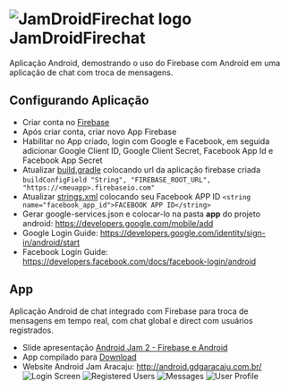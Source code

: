 **![JamDroidFirechat logo](https://yydsig.dm2303.livefilestore.com/y3mOT5vMitWd-vV8AEfIMgpop83vOlk7Y66jGnATblkUHQBni7rKwbEMQZ0qBSqRfTKgSqhRkutDeD8IZafgshbygA2c0WUq0uC-psNVFyDYwlTaL4J3ur5BxcvCWAGaIKh988WL3CD8aqvpxvge_2XJuUFXcpk0wjzsnCPPD42jpc/jamdroid.png?psid=1)JamDroidFirechat**
==================
Aplicação Android, demostrando o uso do Firebase com Android em uma aplicação de chat com troca de mensagens.

Configurando Aplicação
-------------

 - Criar conta no [Firebase](https://www.firebase.com/login/)
 - Após criar conta, criar novo App Firebase
 - Habilitar no App criado, login com Google e Facebook, em seguida adicionar Google Client ID, Google Client Secret, Facebook App Id e Facebook App Secret
 - Atualizar
   [build.gradle](https://github.com/ygorcesar/JamDroidFireChat/blob/master/app/build.gradle)
   colocando url da aplicação firebase criada `buildConfigField "String",
   "FIREBASE_ROOT_URL", "https://<meuapp>.firebaseio.com"`
 - Atualizar
   [strings.xml](https://github.com/ygorcesar/JamDroidFireChat/blob/master/app/src/main/res/values/strings.xml)
   colocando seu Facebook APP ID `<string name="facebook_app_id">FACEBOOK APP ID</string>`
 - Gerar  google-services.json e colocar-lo na pasta **app** do projeto android:
   https://developers.google.com/mobile/add
 - Google Login Guide: https://developers.google.com/identity/sign-in/android/start
 - Facebook Login Guide: https://developers.facebook.com/docs/facebook-login/android

App
-------------

Aplicação Android de chat integrado com Firebase para troca de mensagens em tempo real, com chat global e direct com usuários registrados.

 - Slide apresentação [Android Jam 2 - Firebase e Android](https://drive.google.com/a/nfeinbox.com.br/file/d/0B-EMWEc1ASc7MXczcUVpTm9Pam8/view)
 - App compilado para [Download](https://drive.google.com/file/d/0B-EMWEc1ASc7SlBHeDdTSjUtYkE/view?usp=sharing)
 - Website Android Jam Aracaju: http://android.gdgaracaju.com.br/
  ![Login Screen](https://xydsig.dm2303.livefilestore.com/y3m0WHoMivZCPkTe3yQ7Ul5nYZcjMvw90VSer1ATtOiEpdc1QXcu2W96Rd5hf7G8B__dmoHi3FN1CSqzQ7bGhVnkIOkExsFPzbQ-BDoXOBueF4ItNFWclfLAdXuBssNHcujSNvJP70MWtTo2Kc6RqEf8zXMaNKlXVtMCwcxcXeRJ8A/jamdroid_login.png?psid=1)
![Registered Users](https://yiablq.dm2303.livefilestore.com/y3mfA1zN9KKnygG6-Gz9jTmKeDTlQOuzwhMOjipruPo5ZgGsmIJomMdE5S8DjVLsquS0WZ9UhgSjEpuQIdmgfHFI9sZE8o8vR5OUyHnIefvxCmvZtoj1uH9tTm2XToTrdKE0Vb-V_4CrUKskrdKghO2ekRg-m3TDadfa2p1pqPWxVE/jamdroid_main_app.PNG?psid=1)
![Messages](https://ycdsig.dm2303.livefilestore.com/y3mC_n7nBy1DTnKdFfHMtrwuJFgS3xF1J8c_jV8z5Q9HsNR90bBQub_-eqIEu3w7qNG1XMQZ_VOdoLvnHTNs3M8-BPvxkZH5luPxKGqC6SPu8EVL3EBRPqCJn_WijJLnwlq9DSQytBra85OZH7CAtHCwIwSHNBoeilRApj42oF1OyU/jamdroid_messages.png?psid=1)
![User Profile](https://xsdsig.dm2303.livefilestore.com/y3mhRtinRsLngb6iCtzb0osU0Asfj9q3GiUfNjKJYuf16YgF0MbO1-0FGGOsBNwPFCpF5fFSId_JyucITo2RR6MrcLaHfJX0IDuv1WUn4TpVQO9iBZ9cuk3rqffsUnLpUU22AiKrl2rJ-sVtJ7xLwti-7jKhrF226dqMc35Pl9kbHo/jamdroid_user.png?psid=1)